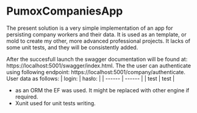 # PumoxCompaniesApp 
The present solution is a very simple implementation of an app for persisting company workers and their data. It is used as an template, or mold to create my other, more advanced professional projects. It lacks of some unit tests, and they will be consistently added. 

After the succesfull launch the swagger documentation will be found at: https://localhost:5001/swagger/index.html. The the user can authenticate using following endpoint: https://localhost:5001/company/authenticate. User data as follows:
| login: | hasło: |
| ------ | ------ |
| test | test |
- as an ORM the EF was used. It might be replaced with other engine if required.
- Xunit used for unit tests writing.
